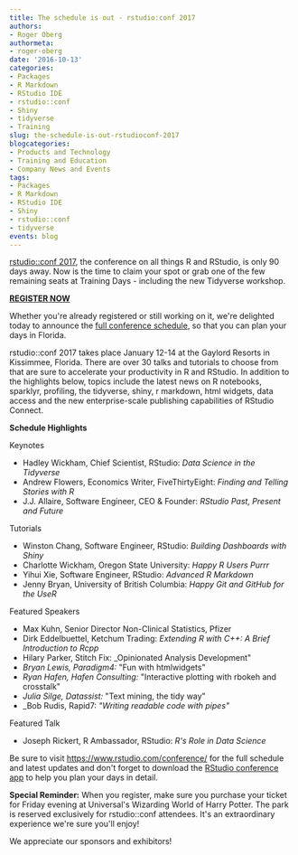 ```yaml
---
title: The schedule is out - rstudio:conf 2017
authors:
- Roger Oberg
authormeta: 
- roger-oberg
date: '2016-10-13'
categories:
- Packages
- R Markdown
- RStudio IDE
- rstudio::conf
- Shiny
- tidyverse
- Training
slug: the-schedule-is-out-rstudioconf-2017
blogcategories:
- Products and Technology
- Training and Education
- Company News and Events
tags:
- Packages
- R Markdown
- RStudio IDE
- Shiny
- rstudio::conf
- tidyverse
events: blog
---
```



[rstudio::conf 2017](https://www.rstudio.com/conference/), the conference on all things R and RStudio, is only 90 days away. Now is the time to claim your spot or grab one of the few remaining seats at Training Days - including the new Tidyverse workshop.

**[REGISTER NOW](https://www.eventbrite.com/e/rstudioconf-registration-25131753752)**

Whether you're already registered or still working on it, we're delighted today to announce the [full conference schedule](https://www.rstudio.com/conference/#topics), so that you can plan your days in Florida.

rstudio::conf 2017 takes place January 12-14 at the Gaylord Resorts in Kissimmee, Florida. There are over 30 talks and tutorials to choose from that are sure to accelerate your productivity in R and RStudio. In addition to the highlights below, topics include the latest news on R notebooks, sparklyr, profiling, the tidyverse, shiny, r markdown, html widgets, data access and the new enterprise-scale publishing capabilities of RStudio Connect.

**Schedule Highlights**

Keynotes
- Hadley Wickham, Chief Scientist, RStudio: _Data Science in the Tidyverse_
- Andrew Flowers, Economics Writer, FiveThirtyEight: _Finding and Telling Stories with R_
- J.J. Allaire, Software Engineer, CEO & Founder: _RStudio Past, Present and Future_

Tutorials
- Winston Chang, Software Engineer, RStudio: _Building Dashboards with Shiny_
- Charlotte Wickham, Oregon State University: _Happy R Users Purrr_
- Yihui Xie, Software Engineer, RStudio: _Advanced R Markdown_
- Jenny Bryan, University of British Columbia: _Happy Git and GitHub for the UseR_

Featured Speakers
- Max Kuhn, Senior Director Non-Clinical Statistics, Pfizer
- Dirk Eddelbuettel, Ketchum Trading: _Extending R with C++: A Brief Introduction to Rcpp_
- Hilary Parker, Stitch Fix: _Opinionated Analysis Development"
- _Bryan Lewis, Paradigm4:_ "Fun with htmlwidgets"
- _Ryan Hafen, Hafen Consulting:_ "Interactive plotting with rbokeh and crosstalk"
- _Julia Silge, Datassist:_ "Text mining, the tidy way"
- _Bob Rudis, Rapid7: _"Writing readable code with pipes"_

Featured Talk
- Joseph Rickert, R Ambassador, RStudio: _R's Role in Data Science_

Be sure to visit https://www.rstudio.com/conference/ for the full schedule and latest updates and don't forget to download the [RStudio conference app](https://attendify.com/app/6qvu8i/) to help you plan your days in detail.

**Special Reminder:** When you register, make sure you purchase your ticket for Friday evening at Universal's Wizarding World of Harry Potter. The park is reserved exclusively for rstudio::conf attendees. It's an extraordinary experience we're sure you'll enjoy!

We appreciate our sponsors and exhibitors!


